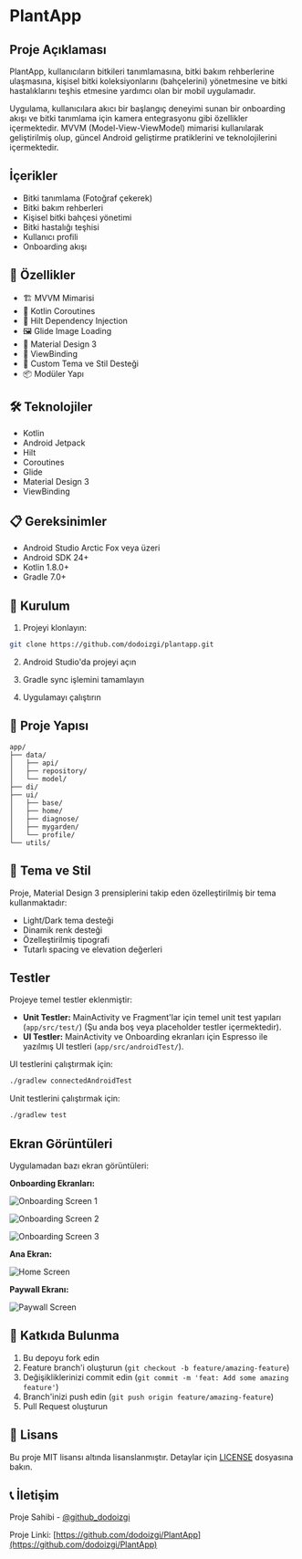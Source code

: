 # PlantApp

## Proje Açıklaması

PlantApp, kullanıcıların bitkileri tanımlamasına, bitki bakım rehberlerine ulaşmasına, kişisel bitki koleksiyonlarını (bahçelerini) yönetmesine ve bitki hastalıklarını teşhis etmesine yardımcı olan bir mobil uygulamadır.

Uygulama, kullanıcılara akıcı bir başlangıç deneyimi sunan bir onboarding akışı ve bitki tanımlama için kamera entegrasyonu gibi özellikler içermektedir. MVVM (Model-View-ViewModel) mimarisi kullanılarak geliştirilmiş olup, güncel Android geliştirme pratiklerini ve teknolojilerini içermektedir.

## İçerikler

- Bitki tanımlama (Fotoğraf çekerek)
- Bitki bakım rehberleri
- Kişisel bitki bahçesi yönetimi
- Bitki hastalığı teşhisi
- Kullanıcı profili
- Onboarding akışı

## 🚀 Özellikler

- 🏗️ MVVM Mimarisi
- 🎯 Kotlin Coroutines
- 🧩 Hilt Dependency Injection
- 🖼️ Glide Image Loading
- 📱 Material Design 3
- 🔄 ViewBinding
- 🎨 Custom Tema ve Stil Desteği
- 📦 Modüler Yapı

## 🛠️ Teknolojiler

- Kotlin
- Android Jetpack
- Hilt
- Coroutines
- Glide
- Material Design 3
- ViewBinding

## 📋 Gereksinimler

- Android Studio Arctic Fox veya üzeri
- Android SDK 24+
- Kotlin 1.8.0+
- Gradle 7.0+

## 🚀 Kurulum

1. Projeyi klonlayın:
```bash
git clone https://github.com/dodoizgi/plantapp.git
```

2. Android Studio'da projeyi açın

3. Gradle sync işlemini tamamlayın

4. Uygulamayı çalıştırın

## 📁 Proje Yapısı

```
app/
├── data/
│   ├── api/
│   ├── repository/
│   └── model/
├── di/
├── ui/
│   ├── base/
│   ├── home/
│   ├── diagnose/
│   ├── mygarden/
│   └── profile/
└── utils/
```

## 🎨 Tema ve Stil

Proje, Material Design 3 prensiplerini takip eden özelleştirilmiş bir tema kullanmaktadır:

- Light/Dark tema desteği
- Dinamik renk desteği
- Özelleştirilmiş tipografi
- Tutarlı spacing ve elevation değerleri

## Testler

Projeye temel testler eklenmiştir:

- **Unit Testler:** MainActivity ve Fragment'lar için temel unit test yapıları (`app/src/test/`) (Şu anda boş veya placeholder testler içermektedir).
- **UI Testler:** MainActivity ve Onboarding ekranları için Espresso ile yazılmış UI testleri (`app/src/androidTest/`).

UI testlerini çalıştırmak için:
```bash
./gradlew connectedAndroidTest
```

Unit testlerini çalıştırmak için:
```bash
./gradlew test
```

## Ekran Görüntüleri

Uygulamadan bazı ekran görüntüleri:

**Onboarding Ekranları:**

![Onboarding Screen 1](screenshots/onboarding_1.png)

![Onboarding Screen 2](screenshots/onboarding_2.png)

![Onboarding Screen 3](screenshots/onboarding_3.png)

**Ana Ekran:**

![Home Screen](screenshots/home.png)

**Paywall Ekranı:**

![Paywall Screen](screenshots/paywall.png)

## 🤝 Katkıda Bulunma

1. Bu depoyu fork edin
2. Feature branch'i oluşturun (`git checkout -b feature/amazing-feature`)
3. Değişikliklerinizi commit edin (`git commit -m 'feat: Add some amazing feature'`)
4. Branch'inizi push edin (`git push origin feature/amazing-feature`)
5. Pull Request oluşturun

## 📝 Lisans

Bu proje MIT lisansı altında lisanslanmıştır. Detaylar için [LICENSE](LICENSE) dosyasına bakın.

## 📞 İletişim

Proje Sahibi - [@github_dodoizgi](https://github.com/dodoizgi)

Proje Linki: [https://github.com/dodoizgi/PlantApp](https://github.com/dodoizgi/PlantApp) 